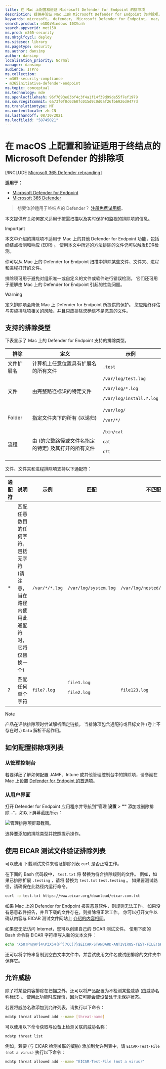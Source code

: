 ```yaml
---
title: 在 Mac 上配置和验证 Microsoft Defender for Endpoint 的排除项
description: 提供并验证 Mac 上的 Microsoft Defender for Endpoint 的排除项。 可以针对文件、文件夹和进程设置排除项。
keywords: microsoft， defender， Microsoft Defender for Endpoint， mac， 排除， 扫描， 防病毒
search.product: eADQiWindows 10XVcnh
search.appverid: met150
ms.prod: m365-security
ms.mktglfcycl: deploy
ms.sitesec: library
ms.pagetype: security
ms.author: dansimp
author: dansimp
localization_priority: Normal
manager: dansimp
audience: ITPro
ms.collection:
- m365-security-compliance
- m365initiative-defender-endpoint
ms.topic: conceptual
ms.technology: mde
ms.openlocfilehash: 96f7693e83bf4c3f4a1f14f39d99de55f7ef1979
ms.sourcegitcommit: 6a73f0f0c0360fc015d9c0d0af26fb6926d9477d
ms.translationtype: MT
ms.contentlocale: zh-CN
ms.lasthandoff: 08/30/2021
ms.locfileid: "58745021"
---
```

# <a name="configure-and-validate-exclusions-for-microsoft-defender-for-endpoint-on-macos"></a>在 macOS 上配置和验证适用于终结点的 Microsoft Defender 的排除项

[!INCLUDE [Microsoft 365 Defender rebranding](../../includes/microsoft-defender.md)]


**适用于：**
- [Microsoft Defender for Endpoint](https://go.microsoft.com/fwlink/p/?linkid=2154037)
- [Microsoft 365 Defender](https://go.microsoft.com/fwlink/?linkid=2118804)

> 想要体验适用于终结点的 Defender？ [注册免费试用版](https://signup.microsoft.com/create-account/signup?products=7f379fee-c4f9-4278-b0a1-e4c8c2fcdf7e&ru=https://aka.ms/MDEp2OpenTrial?ocid=docs-wdatp-investigateip-abovefoldlink)。

本文提供有关如何定义适用于按需扫描以及实时保护和监视的排除项的信息。

> [!IMPORTANT]
> 本文中介绍的排除项不适用于 Mac 上的其他 Defender for Endpoint 功能，包括终结点检测和响应 (EDR) 。 使用本文中所述的方法排除的文件仍可以触发EDR检测。

你可以从 Mac 上的 Defender for Endpoint 扫描中排除某些文件、文件夹、进程和进程打开的文件。

排除项可用于避免对组织唯一或自定义的文件或软件进行错误检测。 它们还可用于缓解由 Mac 上的 Defender for Endpoint 引起的性能问题。

> [!WARNING]
> 定义排除项会降低 Mac 上 Defender for Endpoint 所提供的保护。 您应始终评估与实施排除项相关的风险，并且只应排除您确信不是恶意的文件。

## <a name="supported-exclusion-types"></a>支持的排除类型

下表显示了 Mac 上的 Defender for Endpoint 支持的排除类型。

排除|定义|示例
---|---|---
文件扩展名|计算机上任意位置具有扩展名的所有文件|`.test`
文件|由完整路径标识的特定文件|`/var/log/test.log` <p> `/var/log/*.log` <p> `/var/log/install.?.log`
Folder|指定文件夹下的所有 (以递归) |`/var/log/` <p> `/var/*/`
流程|由 (的完整路径或文件名指定的特定) 及其打开的所有文件|`/bin/cat` <p> `cat` <p> `c?t`

文件、文件夹和进程排除项支持以下通配符：

通配符|说明|示例|匹配|不匹配
---|---|---|---|---
\*|匹配任意数目的任何字符，包括无字符 (请注意，当在路径内使用此通配符时，它将仅替换一个) |`/var/*/*.log`|`/var/log/system.log`|`/var/log/nested/system.log`
?|匹配任何单个字符|`file?.log`|`file1.log` <p> `file2.log`|`file123.log`

> [!NOTE]
> 产品在评估排除项时尝试解析固定链接。 当排除项包含通配符或目标文件 (卷上不存在时，) `Data` 解析不起作用。

## <a name="how-to-configure-the-list-of-exclusions"></a>如何配置排除项列表

### <a name="from-the-management-console"></a>从管理控制台

若要详细了解如何配置 JAMF、Intune 或其他管理控制台中的排除项，请参阅在 Mac 上设置 [Defender for Endpoint 的首选项](mac-preferences.md)。

### <a name="from-the-user-interface"></a>从用户界面

打开 Defender for Endpoint 应用程序并导航到"管理 **设置** \> **""** 添加或删除排除..."，如以下屏幕截图所示：

![管理排除项屏幕截图。](images/mdatp-37-exclusions.png)

选择要添加的排除类型并按照提示操作。

## <a name="validate-exclusions-lists-with-the-eicar-test-file"></a>使用 EICAR 测试文件验证排除列表

可以使用 下载测试文件来验证排除列表 `curl` 是否正常工作。

在下面的 Bash 代码段中， `test.txt` 将 替换为符合排除规则的文件。 例如，如果已排除扩展 `.testing` ，请将 替换为 `test.txt` `test.testing` 。 如果要测试路径，请确保在此路径内运行命令。

```bash
curl -o test.txt https://www.eicar.org/download/eicar.com.txt
```

如果 Mac 上的 Defender for Endpoint 报告恶意软件，则规则无法工作。 如果没有恶意软件报告，并且下载的文件存在，则排除将正常工作。 你可以打开文件以确认内容与 EICAR 测试文件网站上 [介绍的内容相同](http://2016.eicar.org/86-0-Intended-use.html)。

如果您无法访问 Internet，您可以创建自己的 EICAR 测试文件。 使用下面的 Bash 命令将 EICAR 字符串写入新的文本文件：

```bash
echo 'X5O!P%@AP[4\PZX54(P^)7CC)7}$EICAR-STANDARD-ANTIVIRUS-TEST-FILE!$H+H*' > test.txt
```

还可以将字符串复制到空白文本文件中，并尝试使用文件名或试图排除的文件夹中保存它。

## <a name="allow-threats"></a>允许威胁

除了将某些内容排除在扫描之外，还可以将产品配置为不检测某些威胁 (由威胁名称标识) 。 使用此功能时应谨慎，因为它可能会使设备处于未保护状态。

若要将威胁名称添加到允许列表，请执行以下命令：

```bash
mdatp threat allowed add --name [threat-name]
```

可以使用以下命令获取与设备上检测关联的威胁名称：

```bash
mdatp threat list
```

例如，若要 (与 EICAR 检测关联的威胁) 添加到允许列表中，请 `EICAR-Test-File (not a virus)` 执行以下命令：

```bash
mdatp threat allowed add --name "EICAR-Test-File (not a virus)"
```
